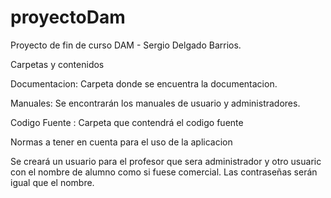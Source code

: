 # proyectoDam
Proyecto de  fin de curso  DAM - Sergio Delgado Barrios.

Carpetas  y contenidos

Documentacion: Carpeta donde se encuentra la documentacion.

Manuales: Se encontrarán los manuales de usuario y administradores.

Codigo Fuente : Carpeta que contendrá el codigo fuente

Normas a tener en cuenta para el uso de la aplicacion

Se creará un usuario  para  el profesor que sera administrador y otro usuaric con el nombre de alumno como si fuese comercial.
Las contraseñas serán igual que el nombre.

